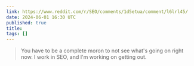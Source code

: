 ```yaml
---
link: https://www.reddit.com/r/SEO/comments/1d5etua/comment/l6lrl45/
date: 2024-06-01 16:30 UTC
published: true
title: 
tags: []
---
```


> You have to be a complete moron to not see what's going on right now. I work in SEO, and I'm working on getting out.
